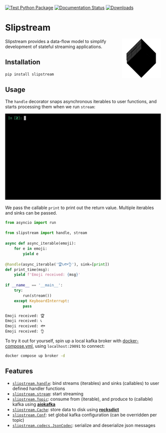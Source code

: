 [![Test Python Package](https://github.com/Menziess/slipstream/actions/workflows/python-test.yml/badge.svg)](https://github.com/Menziess/slipstream/actions/workflows/python-test.yml) [![Documentation Status](https://readthedocs.org/projects/slipstream/badge/?version=latest)](https://slipstream.readthedocs.io/en/latest/?badge=latest) [![Downloads](https://static.pepy.tech/personalized-badge/slipstream?period=month&units=international_system&left_color=grey&right_color=brightgreen&left_text=downloads/month)](https://pepy.tech/project/slipstream)

# Slipstream

<img src="https://raw.githubusercontent.com/menziess/slipstream/master/res/logo.png" width="25%" height="25%" align="right" />

Slipstream provides a data-flow model to simplify development of stateful streaming applications.

## Installation

```sh
pip install slipstream
```

## Usage

The `handle` decorator snaps asynchronous iterables to user functions, and starts processing them when we run `stream`:

![demo](https://raw.githubusercontent.com/menziess/slipstream/master/res/demo.gif)

We pass the callable `print` to print out the return value. Multiple iterables and sinks can be passed.

```py
from asyncio import run

from slipstream import handle, stream

async def async_iterable(emoji):
    for e in emoji:
        yield e

@handle(async_iterable('🏆📞🐟👌'), sink=[print])
def print_time(msg):
    yield f'Emoji received: {msg}'

if __name__ == '__main__':
    try:
        run(stream())
    except KeyboardInterrupt:
        pass
```

```sh
Emoji received: 🏆
Emoji received: 📞
Emoji received: 🐟
Emoji received: 👌
```

To try it out for yourself, spin up a local kafka broker with [docker-compose.yml](docker-compose.yml), using `localhost:29091` to connect:

```sh
docker compose up broker -d
```

## Features

- [`slipstream.handle`](slipstream/__init__.py): bind streams (iterables) and sinks (callables) to user defined handler functions
- [`slipstream.stream`](slipstream/__init__.py): start streaming
- [`slipstream.Topic`](slipstream/core.py): consume from (iterable), and produce to (callable) kafka using [**aiokafka**](https://aiokafka.readthedocs.io/en/stable/index.html)
- [`slipstream.Cache`](slipstream/caching.py): store data to disk using [**rocksdict**](https://congyuwang.github.io/RocksDict/rocksdict.html)
- [`slipstream.Conf`](slipstream/core.py): set global kafka configuration (can be overridden per topic)
- [`slipstream.codecs.JsonCodec`](slipstream/codecs.py): serialize and deserialize json messages
